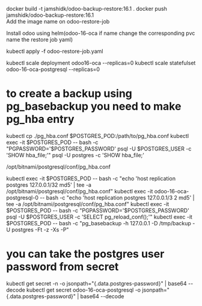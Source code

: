 docker build -t jamshidk/odoo-backup-restore:16.1 .
docker push jamshidk/odoo-backup-restore:16.1  
Add the image name on odoo-restore-job

Install odoo using helm(odoo-16-oca if name change the corresponding pvc name the restore job yaml)

kubectl apply -f odoo-restore-job.yaml

kubectl scale deployment odoo16-oca --replicas=0
kubectl scale statefulset odoo-16-oca-postgresql --replicas=0


# to create a backup using pg_basebackup you need to  make pg_hba entry

kubectl cp ./pg_hba.conf $POSTGRES_POD:/path/to/pg_hba.conf
kubectl exec -it $POSTGRES_POD -- bash -c "PGPASSWORD='$POSTGRES_PASSWORD' psql -U $POSTGRES_USER -c 'SHOW hba_file;'"
psql -U postgres -c 'SHOW hba_file;'

/opt/bitnami/postgresql/conf/pg_hba.conf

kubectl exec -it $POSTGRES_POD -- bash -c "echo 'host    replication     postgres    127.0.0.1/32    md5' | tee -a /opt/bitnami/postgresql/conf/pg_hba.conf"
kubectl exec -it odoo-16-oca-postgresql-0 -- bash -c "echo 'host    replication     postgres    127.0.0.1/3
2      md5' | tee -a /opt/bitnami/postgresql/conf/pg_hba.conf"
kubectl exec -it $POSTGRES_POD -- bash -c "PGPASSWORD='$POSTGRES_PASSWORD' psql -U $POSTGRES_USER -c 'SELECT pg_reload_conf();'"
kubectl exec -it $POSTGRES_POD -- bash -c "pg_basebackup -h 127.0.0.1 -D /tmp/backup -U postgres -Ft -z -Xs -P"

# you can take the postgres user password from secret

kubectl get secret <postgres-secret> -n <namespace> -o jsonpath="{.data.postgres-password}" | base64 --decode
kubectl get secret odoo-16-oca-postgresql  -o jsonpath="{.data.postgres-password}" | base64 --decode